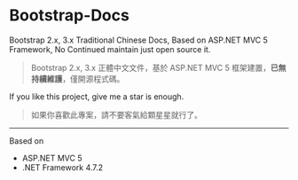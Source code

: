 # Bootstrap-Docs

Bootstrap 2.x, 3.x Traditional Chinese Docs, Based on ASP.NET MVC 5 Framework, No Continued maintain just open source it.

> Bootstrap 2.x, 3.x 正體中文文件，基於 ASP.NET MVC 5 框架建置，**已無持續維護**，僅開源程式碼。

If you like this project, give me a star is enough.

> 如果你喜歡此專案，請不要客氣給顆星星就行了。

---

Based on

- ASP.NET MVC 5
- .NET Framework 4.7.2